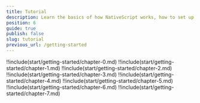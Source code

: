 ```yaml
---
title: Tutorial
description: Learn the basics of how NativeScript works, how to set up your system, and how to create your first app
position: 6
guide: true
publish: false
slug: tutorial
previous_url: /getting-started
---
```


!!include(start/getting-started/chapter-0.md)
!!include(start/getting-started/chapter-1.md)
!!include(start/getting-started/chapter-2.md)
!!include(start/getting-started/chapter-3.md)
!!include(start/getting-started/chapter-4.md)
!!include(start/getting-started/chapter-5.md)
!!include(start/getting-started/chapter-6.md)
!!include(start/getting-started/chapter-7.md)
